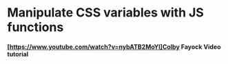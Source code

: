 # Manipulate CSS variables with JS functions
#### [https://www.youtube.com/watch?v=nybATB2MoYI]Colby Fayock Video tutorial